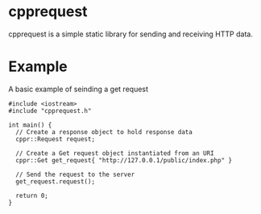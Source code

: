 # cpprequest

cpprequest is a simple static library for sending and receiving HTTP data.

# Example
A basic example of seinding a get request

```
#include <iostream>
#include "cpprequest.h"

int main() {
  // Create a response object to hold response data
  cppr::Request request;

  // Create a Get request object instantiated from an URI
  cppr::Get get_request{ "http://127.0.0.1/public/index.php" }

  // Send the request to the server
  get_request.request();

  return 0;  
}

```
